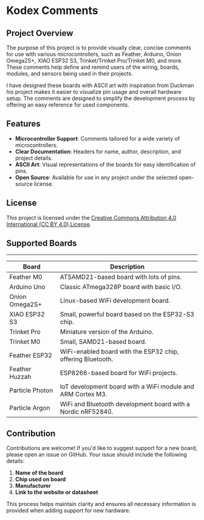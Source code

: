 # Kodex Comments

## Project Overview
The purpose of this project is to provide visually clear, concise comments for use with various microcontrollers, such as Feather, Arduino, Onion Omega2S+, XIAO ESP32 S3, Trinket/Trinket Pro/Trinket M0, and more. These comments help define and remind users of the wiring, boards, modules, and sensors being used in their projects.

I have designed these boards with ASCII art with inspiration from Duckman his project makes it easier to visualize pin usage and overall hardware setup. The comments are designed to simplify the development process by offering an easy reference for used components.

## Features
- **Microcontroller Support**: Comments tailored for a wide variety of microcontrollers.
- **Clear Documentation**: Headers for name, author, description, and project details.
- **ASCII Art**: Visual representations of the boards for easy identification of pins.
- **Open Source**: Available for use in any project under the selected open-source license.

## License
This project is licensed under the [Creative Commons Attribution 4.0 International (CC BY 4.0) License](https://creativecommons.org/licenses/by/4.0/).


## Supported Boards
 _________________________________________________________________________________
| Board           | Description                                                   |
|-----------------|---------------------------------------------------------------|
| Feather M0      | ATSAMD21-based board with lots of pins.                       |
| Arduino Uno     | Classic ATmega328P board with basic I/O.                      |
| Onion Omega2S+  | Linux-based WiFi development board.                           |
| XIAO ESP32 S3   | Small, powerful board based on the ESP32-S3 chip.             |
| Trinket Pro     | Miniature version of the Arduino.                             |
| Trinket M0      | Small, SAMD21-based board.                                    |
| Feather ESP32   | WiFi-enabled board with the ESP32 chip, offering Bluetooth.   |
| Feather Huzzah  | ESP8266-based board for WiFi projects.                        |
| Particle Photon | IoT development board with a WiFi module and ARM Cortex M3.   |
| Particle Argon  | WiFi and Bluetooth development board with a Nordic nRF52840.  |

## Contribution
Contributions are welcome! If you'd like to suggest support for a new board, please open an issue on GitHub. Your issue should include the following details:

1. **Name of the board**
2. **Chip used on board**  
3. **Manufacturer**  
4. **Link to the website or datasheet**  

This process helps maintain clarity and ensures all necessary information is provided when adding support for new hardware.

